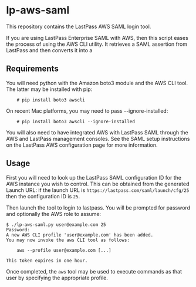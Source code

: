 # lp-aws-saml

This repository contains the LastPass AWS SAML login tool.

If you are using LastPass Enterprise SAML with AWS, then this script eases the
process of using the AWS CLI utility.  It retrieves a SAML assertion from
LastPass and then converts it into a

## Requirements

You will need python with the Amazon boto3 module and the AWS CLI tool.
The latter may be installed with pip:
```
    # pip install boto3 awscli
```
On recent Mac platforms, you may need to pass --ignore-installed:

```
    # pip install boto3 awscli --ignore-installed
```

You will also need to have integrated AWS with LastPass SAML through the
AWS and LastPass management consoles.  See the SAML setup instructions on the
LastPass AWS configuration page for more information.

## Usage

First you will need to look up the LastPass SAML configuration ID for the AWS
instance you wish to control.  This can be obtained from the generated
Launch URL: if the launch URL is ```https://lastpass.com/saml/launch/cfg/25```
then the configuration ID is ```25```.

Then launch the tool to login to lastpass.  You will be prompted for
password and optionally the AWS role to assume:

```
$ ./lp-aws-saml.py user@example.com 25
Password:
A new AWS CLI profile 'user@example.com' has been added.
You may now invoke the aws CLI tool as follows:

    aws --profile user@example.com [...]

This token expires in one hour.
```

Once completed, the ```aws``` tool may be used to execute commands as that
user by specifying the appropriate profile.

